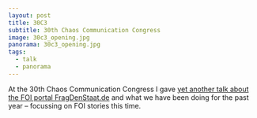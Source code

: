 ```yaml
---
layout: post
title: 30C3
subtitle: 30th Chaos Communication Congress
image: 30c3_opening.jpg
panorama: 30c3_opening.jpg
tags:
  - talk
  - panorama
---
```


At the 30th Chaos Communication Congress I gave [yet another talk about the FOI portal FragDenStaat.de](http://events.ccc.de/congress/2013/Fahrplan/events/5509.html) and what we have been doing for the past year – focussing on FOI stories this time.

